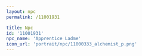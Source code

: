 ```yaml
---
layout: npc
permalink: /11001931

title: Npc
id: '11001931'
npc_name: 'Apprentice Ladme'
icon_url: 'portrait/npc/11000333_alchemist_p.png'
---
```

